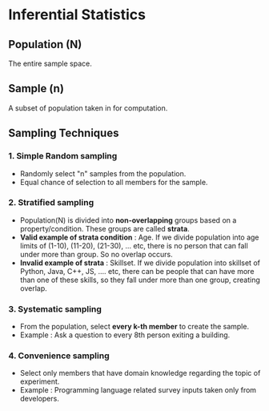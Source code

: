 # Inferential Statistics



## Population (N)

The entire sample space.



## Sample (n)

A subset of population taken in for computation.



## Sampling Techniques

### 1. Simple Random sampling

- Randomly select "n" samples from the population. 
- Equal chance of selection to all members for the sample.



### 2. Stratified sampling

- Population(N) is divided into **non-overlapping** groups based on a property/condition. These groups are called **strata**.
- **Valid example of strata condition** : Age. If we divide population into age limits of (1-10), (11-20), (21-30), ... etc, there is no person that can fall under more than group. So no overlap occurs.
- **Invalid example of strata** : Skillset. If we divide population into skillset of Python, Java, C++, JS, .... etc, there can be people that can have more than one of these skills, so they fall under more than one group, creating overlap.



### 3. Systematic sampling

- From the population, select **every k-th member** to create the sample.
- Example : Ask a question to every 8th person exiting a building.



### 4. Convenience sampling

- Select only members that have domain knowledge regarding the topic of experiment.
- Example : Programming language related survey inputs taken only from developers. 
